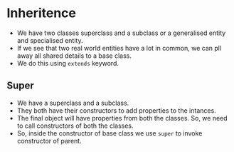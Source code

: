 # Inheritence

- We have two classes superclass and a subclass or a generalised entity and specialised entity.
- If we see that two real world entities have a lot in common, we can pll away all shared details to a base class.
- We do this using `extends` keyword.

## Super

- We have a superclass and a subclass.
- They both have their constructors to add properties to the intances.
- The final object will have properties from both the classes. So, we need to call constructors of both the classes.
- So, inside the constructor of base class we use `super` to invoke constructor of parent.
